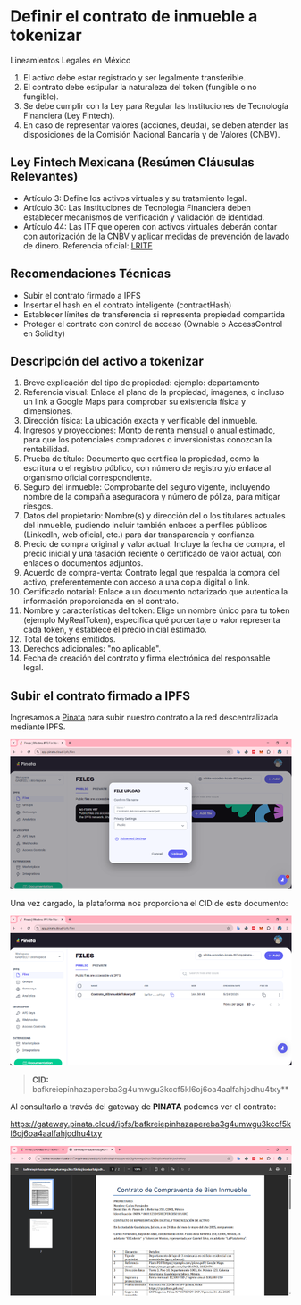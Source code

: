 # Definir el contrato de inmueble a tokenizar

Lineamientos Legales en México
1. El activo debe estar registrado y ser legalmente transferible.
2. El contrato debe estipular la naturaleza del token (fungible o no fungible).
3. Se debe cumplir con la Ley para Regular las Instituciones de Tecnología Financiera (Ley Fintech).
4. En caso de representar valores (acciones, deuda), se deben atender las disposiciones de la Comisión Nacional Bancaria y de Valores (CNBV).

## Ley Fintech Mexicana (Resúmen Cláusulas Relevantes)
- Artículo 3: Define los activos virtuales y su tratamiento legal.
- Artículo 30: Las Instituciones de Tecnología Financiera deben establecer mecanismos de verificación y validación de identidad.
- Artículo 44: Las ITF que operen con activos virtuales deberán contar con autorización de la CNBV y aplicar medidas de prevención de lavado de dinero.
Referencia oficial: [LRITF](https://www.diputados.gob.mx/LeyesBiblio/pdf/LRITF.pdf)

## Recomendaciones Técnicas
- Subir el contrato firmado a IPFS
- Insertar el hash en el contrato inteligente (contractHash)
- Establecer límites de transferencia si representa propiedad compartida
- Proteger el contrato con control de acceso (Ownable o AccessControl en Solidity)

## Descripción del activo a tokenizar

1) Breve explicación del tipo de propiedad: ejemplo: departamento
2) Referencia visual: Enlace al plano de la propiedad, imágenes, o incluso un link a Google Maps para comprobar su existencia física y dimensiones.
3) Dirección física: La ubicación exacta y verificable del inmueble.
4) Ingresos y proyecciones: Monto de renta mensual o anual estimado, para que los potenciales compradores o inversionistas conozcan la rentabilidad.
5) Prueba de título: Documento que certifica la propiedad, como la escritura o el registro público, con número de registro y/o enlace al organismo oficial correspondiente.
6) Seguro del inmueble: Comprobante del seguro vigente, incluyendo nombre de la compañía aseguradora y número de póliza, para mitigar riesgos.
7) Datos del propietario: Nombre(s) y dirección del o los titulares actuales del inmueble, pudiendo incluir también enlaces a perfiles públicos (LinkedIn, web oficial, etc.) para dar transparencia y confianza.
8) Precio de compra original y valor actual: Incluye la fecha de compra, el precio inicial y una tasación reciente o certificado de valor actual, con enlaces o documentos adjuntos.
9) Acuerdo de compra-venta: Contrato legal que respalda la compra del activo, preferentemente con acceso a una copia digital o link.
10) Certificado notarial: Enlace a un documento notarizado que autentica la información proporcionada en el contrato.
11) Nombre y características del token: Elige un nombre único para tu token (ejemplo MyRealToken), especifica qué porcentaje o valor representa cada token, y establece el precio inicial estimado.
12) Total de tokens emitidos.
13) Derechos adicionales: "no aplicable".
14) Fecha de creación del contrato y firma electrónica del responsable legal.

## Subir el contrato firmado a IPFS

Ingresamos a [Pinata](https://app.pinata.cloud/) para subir nuestro contrato a la red descentralizada mediante IPFS. 

![pinata](img/image.png)

Una vez cargado, la plataforma nos proporciona el CID de este documento:

![alt text](img/image2.png)

>**CID:**  bafkreiepinhazapereba3g4umwgu3kccf5kl6oj6oa4aalfahjodhu4txy**

Al consultarlo a través del gateway de **PINATA** podemos ver el contrato:

https://gateway.pinata.cloud/ipfs/bafkreiepinhazapereba3g4umwgu3kccf5kl6oj6oa4aalfahjodhu4txy

![alt text](img/image3.png)